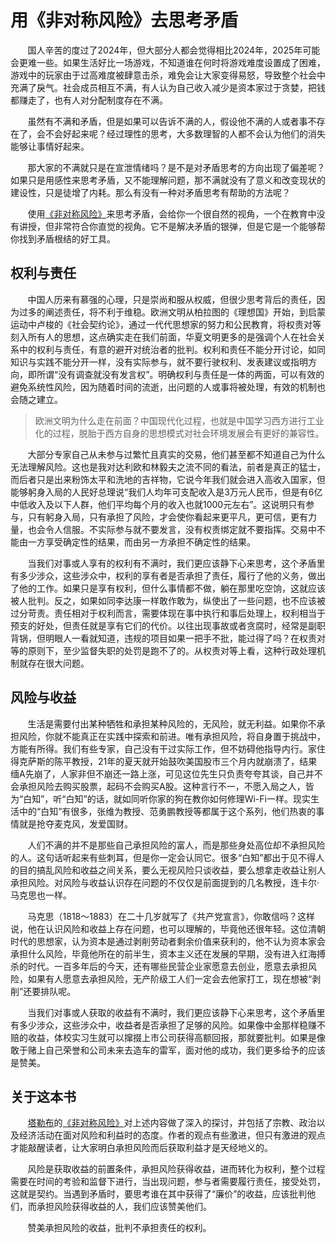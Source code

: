 # 用《非对称风险》去思考矛盾

&nbsp;&nbsp;&nbsp;&nbsp;&nbsp;&nbsp;&nbsp;国人辛苦的度过了2024年，但大部分人都会觉得相比2024年，2025年可能会更难一些。如果生活好比一场游戏，不知道谁在何时将游戏难度设置成了困难，游戏中的玩家由于过高难度被肆意击杀，难免会让大家变得易怒，导致整个社会中充满了戾气。社会成员相互不满，有人认为自己收入减少是资本家过于贪婪，把钱都赚走了，也有人对分配制度存在不满。

&nbsp;&nbsp;&nbsp;&nbsp;&nbsp;&nbsp;&nbsp;虽然有不满和矛盾，但是如果可以告诉不满的人，假设他不满的人或者事不存在了，会不会好起来呢？经过理性的思考，大多数理智的人都不会认为他们的消失能够让事情好起来。

&nbsp;&nbsp;&nbsp;&nbsp;&nbsp;&nbsp;&nbsp;那大家的不满就只是在宣泄情绪吗？是不是对矛盾思考的方向出现了偏差呢？如果只是用感性来思考矛盾，又不能理解问题，那不满就没有了意义和改变现状的建设性，只是徒增了内耗。那么有没有一种对矛盾思考有帮助的方法呢？

&nbsp;&nbsp;&nbsp;&nbsp;&nbsp;&nbsp;&nbsp;使用[《非对称风险》](https://book.douban.com/subject/30417612)来思考矛盾，会给你一个很自然的视角，一个在教育中没有讲授，但非常符合你直觉的视角。它不是解决矛盾的银弹，但是它是一个能够帮你找到矛盾根结的好工具。

## 权利与责任

&nbsp;&nbsp;&nbsp;&nbsp;&nbsp;&nbsp;&nbsp;中国人历来有慕强的心理，只是崇尚和服从权威，但很少思考背后的责任，因为过多的阐述责任，将不利于维稳。欧洲文明从柏拉图的《理想国》开始，到启蒙运动中卢梭的《社会契约论》，通过一代代思想家的努力和公民教育，将权责对等刻入所有人的思想，这点确实走在我们前面，华夏文明更多的是强调个人在社会关系中的权利与责任，有意的避开对统治者的批判。权利和责任不能分开讨论，如同知识与实践不能分开一样，没有实际参与，就不要行驶权利、发表建议或指明方向，即所谓“没有调查就没有发言权”。明确权利与责任是一体的两面，可以有效的避免系统性风险，因为随着时间的流逝，出问题的人或事将被处理，有效的机制也会随之建立。

> 欧洲文明为什么走在前面？中国现代化过程，也就是中国学习西方进行工业化的过程，脱胎于西方自身的思想模式对社会环境发展会有更好的兼容性。

&nbsp;&nbsp;&nbsp;&nbsp;&nbsp;&nbsp;&nbsp;大部分专家自己从未参与过繁忙且真实的交易，他们甚至都不知道自己为什么无法理解风险。这也是我对达利欧和林毅夫之流不同的看法，前者是真正的猛士，而后者只是出来粉饰太平和洗地的吉祥物，它说今年我们就会进入高收入国家，但能够躬身入局的人民好总理说“我们人均年可支配收入是3万元人民币，但是有6亿中低收入及以下人群，他们平均每个月的收入也就1000元左右”。这说明只有参与，只有躬身入局，只有承担了风险，才会使你看起来更平凡，更可信，更有力量，也会令人信服。不实际参与就不要发言，没有权责绑定就不要指挥。交易中不能由一方享受确定性的结果，而由另一方承担不确定性的结果。

&nbsp;&nbsp;&nbsp;&nbsp;&nbsp;&nbsp;&nbsp;当我们对事或人享有的权利有不满时，我们更应该静下心来思考，这个矛盾里有多少涉众，这些涉众中，权利的享有者是否承担了责任，履行了他的义务，做出了他的工作。如果只是享有权利，但什么事情都不做，躺在那里吃空饷，这就应该被人批判。反之，如果如同李达康一样敢作敢为，纵使出了一些问题，也不应该被过分苛责。责任相对于权利而言，需要体现在事中执行和事后处理上，权利相当于预支的好处，但责任就是享有它们的代价。以往出现事故或者贪腐时，经常是副职背锅，但明眼人一看就知道，违规的项目如果一把手不批，能过得了吗？在权责对等的原则下，至少监督失职的处罚是跑不了的。从权责对等上看，这种行政处理机制就存在很大问题。

## 风险与收益

&nbsp;&nbsp;&nbsp;&nbsp;&nbsp;&nbsp;&nbsp;生活是需要付出某种牺牲和承担某种风险的，无风险，就无利益。如果你不承担风险，你就不能真正在实践中探索和前进。唯有承担风险，将自身置于挑战中，方能有所得。我们有些专家，自己没有干过实际工作，但不妨碍他指导内行。家住得克萨斯的陈平教授，21年的夏天就开始鼓吹美国股市三个月内就崩溃了，结果缅A先崩了，人家非但不崩还一路上涨，可见这位先生只负责夸夸其谈，自己并不会承担风险去购买股票，起码不会购买A股。这种言行不一，不愿入局之人，皆为“白知”，听“白知”的话，就如同听你家的狗在教你如何修理Wi-Fi一样。现实生活中的“白知”有很多，张维为教授、范勇鹏教授等都属于这个系列，他们热衷的事情就是抢夺麦克风，发爱国财。

&nbsp;&nbsp;&nbsp;&nbsp;&nbsp;&nbsp;&nbsp;人们不满的并不是那些自己承担风险的富人，而是那些身处高位却不承担风险的人。这句话听起来有些刺耳，但是你一定会认同它。很多“白知”都出于见不得人的目的搞乱风险和收益之间关系，要么无视风险只谈收益，要么想拿走收益让别人承担风险。对风险与收益认识存在问题的不仅仅是前面提到的几名教授，连卡尔·马克思也一样。

&nbsp;&nbsp;&nbsp;&nbsp;&nbsp;&nbsp;&nbsp;马克思（1818～1883）在二十几岁就写了《共产党宣言》，你敢信吗？这样说，他在认识风险和收益上存在问题，也可以理解的，毕竟他还很年轻。这位清朝时代的思想家，认为资本是通过剥削劳动者剩余价值来获利的，他不认为资本家会承担什么风险，毕竟他所在的前半生，资本主义还在发展的早期，没有进入红海搏杀的时代。一百多年后的今天，还有哪些民营企业家愿意去创业，愿意去承担风险，如果有人愿意去承担风险，无产阶级工人们一定会去他家打工，现在想被“剥削”还要排队呢。

&nbsp;&nbsp;&nbsp;&nbsp;&nbsp;&nbsp;&nbsp;当我们对事或人获取的收益有不满时，我们更应该静下心来思考，这个矛盾里有多少涉众，这些涉众中，收益者是否承担了足够的风险。如果像中金那样稳赚不赔的收益，体校实习生就可以撺掇上市公司获得高额回报，那就要批判。如果是像敢于赌上自己荣誉和公司未来去造车的雷军，面对他的成功，我们更多给予的应该是赞美。

## 关于这本书

&nbsp;&nbsp;&nbsp;&nbsp;&nbsp;&nbsp;&nbsp;[塔勒布](https://baike.baidu.com/item/纳西姆·尼古拉斯·塔勒布)的[《非对称风险》](https://book.douban.com/subject/30417612)对上述内容做了深入的探讨，并包括了宗教、政治以及经济活动在面对风险和利益时的态度。作者的观点有些激进，但只有激进的观点才能敲醒读者，让大家明白承担风险而后获取利益才是天经地义的。

&nbsp;&nbsp;&nbsp;&nbsp;&nbsp;&nbsp;&nbsp;风险是获取收益的前置条件，承担风险获得收益，进而转化为权利，整个过程需要在时间的考验和监督下进行，当出现问题，参与者需要履行责任，接受处罚，这就是契约。当遇到矛盾时，要思考谁在其中获得了“廉价”的收益，应该批判他们，而承担风险获得收益的人，我们应该赞美他们。

&nbsp;&nbsp;&nbsp;&nbsp;&nbsp;&nbsp;&nbsp;赞美承担风险的收益，批判不承担责任的权利。
